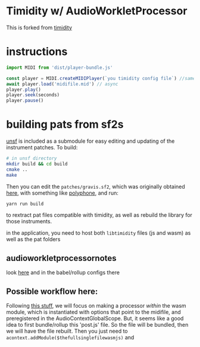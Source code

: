 # Timidity w/ AudioWorkletProcessor

This is forked from [timidity](https://github.com/feross/timidity) 

# instructions

``` javascript
import MIDI from 'dist/player-bundle.js'

const player = MIDI.createMIDIPlayer(`you timidity config file`) //same directory as pats
await player.load('midifile.mid') // async
player.play()
player.seek(seconds)
player.pause()
```

# building pats from sf2s
[unsf](https://github.com/psi29a/unsf) is included as a submodule for easy editing and updating of the instrument patches.  To build:

``` sh
# in unsf directory
mkdir build && cd build
cmake ..
make
```

Then you can edit the `patches/gravis.sf2`, which was originally obtained [here](https://archive.org/details/GravisUltrasoundClassicPachSetV1.6), with something like [polyphone](https://github.com/davy7125/polyphone), and run:

``` sh
yarn run build
```

to rextract pat files compatible with timidity, as well as rebuild the library for those instruments.

in the application, you need to host both `libtimidity` files (js and wasm) as well as the pat folders


## audioworkletprocessornotes

look [here](https://github.com/cutterbl/soundtouchjs-audio-worklet/blob/master/src/SoundTouchWorklet.js) and in the babel/rollup configs there

## Possible workflow here:
Following [this stuff](https://github.com/emscripten-core/emscripten/issues/6230), we will focus on making a processor _within_ the wasm module, which is instantiated with options that point to the midifile, and preregistered in the AudioContextGlobalScope.  But, it seems like a good idea to first bundle/rollup this 'post.js' file.  So the file will be bundled, then we will have the file rebuilt.  Then you just need to `acontext.addModule($thefullsinglefilewasmjs)` and 

